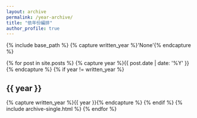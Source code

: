 ```yaml
---
layout: archive
permalink: /year-archive/
title: "依年份編排"
author_profile: true
---
```


{% include base_path %}
{% capture written_year %}'None'{% endcapture %}

{% for post in site.posts %}
	{% capture year %}{{ post.date | date: '%Y' }}{% endcapture %}
	{% if year != written_year %}
		<h2 id="{{ year | slugify }}" class="archive__subtitle">{{ year }}</h2>
		{% capture written_year %}{{ year }}{% endcapture %}
	{% endif %}
	{% include archive-single.html %}
{% endfor %}
